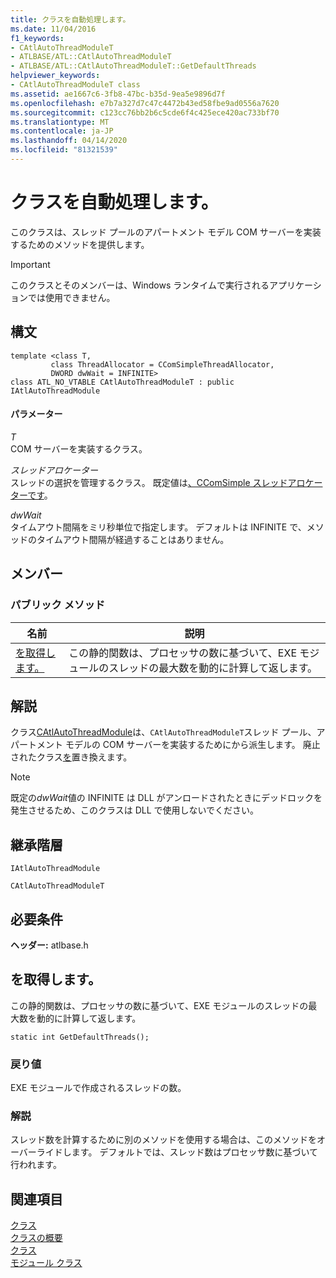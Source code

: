 ```yaml
---
title: クラスを自動処理します。
ms.date: 11/04/2016
f1_keywords:
- CAtlAutoThreadModuleT
- ATLBASE/ATL::CAtlAutoThreadModuleT
- ATLBASE/ATL::CAtlAutoThreadModuleT::GetDefaultThreads
helpviewer_keywords:
- CAtlAutoThreadModuleT class
ms.assetid: ae1667c6-3fb8-47bc-b35d-9ea5e9896d7f
ms.openlocfilehash: e7b7a327d7c47c4472b43ed58fbe9ad0556a7620
ms.sourcegitcommit: c123cc76bb2b6c5cde6f4c425ece420ac733bf70
ms.translationtype: MT
ms.contentlocale: ja-JP
ms.lasthandoff: 04/14/2020
ms.locfileid: "81321539"
---
```

# <a name="catlautothreadmodulet-class"></a>クラスを自動処理します。

このクラスは、スレッド プールのアパートメント モデル COM サーバーを実装するためのメソッドを提供します。

> [!IMPORTANT]
> このクラスとそのメンバーは、Windows ランタイムで実行されるアプリケーションでは使用できません。

## <a name="syntax"></a>構文

```
template <class T,
         class ThreadAllocator = CComSimpleThreadAllocator,
         DWORD dwWait = INFINITE>
class ATL_NO_VTABLE CAtlAutoThreadModuleT : public IAtlAutoThreadModule
```

#### <a name="parameters"></a>パラメーター

*T*<br/>
COM サーバーを実装するクラス。

*スレッドアロケーター*<br/>
スレッドの選択を管理するクラス。 既定値は[、CComSimple スレッドアロケーターです](../../atl/reference/ccomsimplethreadallocator-class.md)。

*dwWait*<br/>
タイムアウト間隔をミリ秒単位で指定します。 デフォルトは INFINITE で、メソッドのタイムアウト間隔が経過することはありません。

## <a name="members"></a>メンバー

### <a name="public-methods"></a>パブリック メソッド

|名前|説明|
|----------|-----------------|
|[を取得します。](#getdefaultthreads)|この静的関数は、プロセッサの数に基づいて、EXE モジュールのスレッドの最大数を動的に計算して返します。|

## <a name="remarks"></a>解説

クラス[CAtlAutoThreadModule](../../atl/reference/catlautothreadmodule-class.md)は、`CAtlAutoThreadModuleT`スレッド プール、アパートメント モデルの COM サーバーを実装するためにから派生します。 廃止されたクラス[を](../../atl/reference/ccomautothreadmodule-class.md)置き換えます。

> [!NOTE]
> 既定の*dwWait*値の INFINITE は DLL がアンロードされたときにデッドロックを発生させるため、このクラスは DLL で使用しないでください。

## <a name="inheritance-hierarchy"></a>継承階層

`IAtlAutoThreadModule`

`CAtlAutoThreadModuleT`

## <a name="requirements"></a>必要条件

**ヘッダー:** atlbase.h

## <a name="catlautothreadmoduletgetdefaultthreads"></a><a name="getdefaultthreads"></a>を取得します。

この静的関数は、プロセッサの数に基づいて、EXE モジュールのスレッドの最大数を動的に計算して返します。

```
static int GetDefaultThreads();
```

### <a name="return-value"></a>戻り値

EXE モジュールで作成されるスレッドの数。

### <a name="remarks"></a>解説

スレッド数を計算するために別のメソッドを使用する場合は、このメソッドをオーバーライドします。 デフォルトでは、スレッド数はプロセッサ数に基づいて行われます。

## <a name="see-also"></a>関連項目

[クラス](../../atl/reference/iatlautothreadmodule-class.md)<br/>
[クラスの概要](../../atl/atl-class-overview.md)<br/>
[クラス](../../atl/reference/iatlautothreadmodule-class.md)<br/>
[モジュール クラス](../../atl/atl-module-classes.md)
